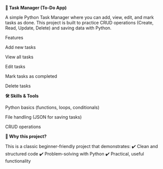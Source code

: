 **📝 Task Manager (To-Do App)**

A simple Python Task Manager where you can add, view, edit, and mark tasks as done.
This project is built to practice CRUD operations (Create, Read, Update, Delete) and saving data with Python.

 Features

 Add new tasks

 View all tasks

 Edit tasks

 Mark tasks as completed

 Delete tasks

**🛠 Skills & Tools**

 Python basics (functions, loops, conditionals)

 File handling (JSON for saving tasks)

 CRUD operations

**🚀 Why this project?**

This is a classic beginner-friendly project that demonstrates:
✔️ Clean and structured code
✔️ Problem-solving with Python
✔️ Practical, useful functionality
